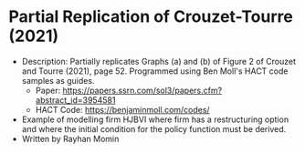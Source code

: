 # Partial Replication of Crouzet-Tourre (2021)
* Description: Partially replicates Graphs (a) and (b) of Figure 2 of Crouzet and Tourre (2021), page 52. Programmed using Ben Moll's HACT code samples as guides.
	* Paper: https://papers.ssrn.com/sol3/papers.cfm?abstract_id=3954581
	* HACT Code: https://benjaminmoll.com/codes/
* Example of modelling firm HJBVI where firm has a restructuring option and where the initial condition for the policy function must be derived. 
* Written by Rayhan Momin
